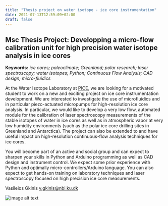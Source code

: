 ```yaml
---
title: "Thesis project on water isotope - ice core instrumentation"
date: 2021-07-13T12:59:09+02:00
draft: false
---
```

## Msc Thesis Project: Developping a micro-flow calibration unit for high precision water isotope analysis in ice cores

**Keywords:** *ice cores; paleoclimate; Greenland; polar research; laser spectroscopy; water isotopes; Python; Continuous Flow Analysis; CAD design; micro-fluidics*

At the Water Isotope Laboratory at [PICE](https://nbi.ku.dk/english/research/pice/), we are looking for
a motivated student to work on a new and exciting project on ice core instrumentation development.
We are interested to investigate the use of microfluidics and in particular
piezo-actuated micropumps for high-resolution ice core analysis.
In particular, we would like to develop a very low flow, automated module for the calibration
of laser spectroscopy measurements of the stable isotopes of water in ice cores as well as
in atmospheric vapor at very low humidity environments (such as the polar ice core
drilling sites in Greenland and Antarctica). The project can also be extended to
and have useful impact on high-resolution continuous-flow analysis techniques
for ice cores.  

You will become part of an active and social group and can expect to sharpen your skills in Python
and Arduino programming as well as CAD design and instrument control.
We expect some prior experience with Python and optimally micro-controllers/Arduino language.
You can also expect to get hands-on training on laboratory techniques and laser spectroscopy
focused on high precision ice core measurements.




Vasileios Gkinis v.gkinis@nbi.ku.dk

![image alt text](/picture_msc_thesis.jpg)
